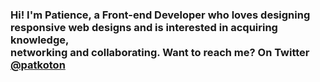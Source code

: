 <h3 style={lineHeight: "50%"}>Hi! I'm Patience, a Front-end Developer who loves designing <br />
  responsive web designs and is interested in acquiring knowledge, <br />
  networking and collaborating. Want to reach me? On Twitter <a href="https://twitter.com/Patkoton">@patkoton</a>
</h3>
